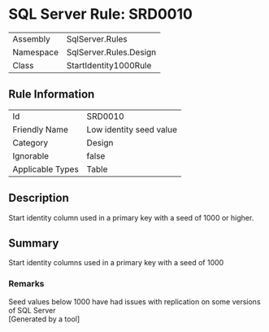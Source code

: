 # SQL Server Rule: SRD0010
  
|    |    |
|----|----|
| Assembly | SqlServer.Rules |
| Namespace | SqlServer.Rules.Design |
| Class | StartIdentity1000Rule |
  
## Rule Information
  
|    |    |
|----|----|
| Id | SRD0010 |
| Friendly Name | Low identity seed value |
| Category | Design |
| Ignorable | false |
| Applicable Types | Table  |
  
## Description
  
Start identity column used in a primary key with a seed of 1000 or higher.
  
## Summary
  
Start identity columns used in a primary key with a seed of 1000
  
### Remarks
  
Seed values below 1000 have had issues with replication on some versions of SQL Server  
[Generated by a tool]
